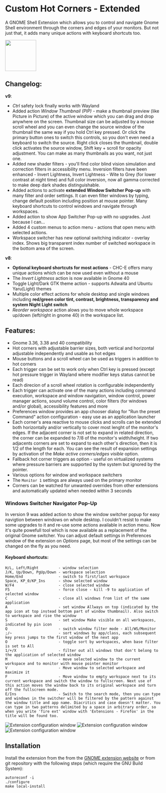 # Custom Hot Corners - Extended

A GNOME Shell Extension which allows you to control and navigate Gnome Shell environment through the corners and edges of your monitors. But not just that, it adds many unique actions with keyboard shortcuts too.

[<img alt="" height="100" src="https://raw.githubusercontent.com/andyholmes/gnome-shell-extensions-badge/master/get-it-on-ego.svg?sanitize=true">](https://extensions.gnome.org/extension/4167/custom-hot-corners-extended/)

## Changelog:

**v9**:
- *Ctrl* safety lock finally works with Wayland
- Added action *Window Thumbnail (PIP)* - make a thumbnail preview (like Picture in Picture) of the active window which you can drag and drop anywhere on the screen. Thumbnail size can be adjusted by a mouse scroll wheel and you can even change the source window of the thumbnail the same way if you hold Ctrl key pressed. Or click the primary button ones to switch this controls, so you don't even need a keyboard to switch the source. Right click closes the thumbnail, double click activates the source window, Shift key + scroll for opacity adjustment. You can make as many thumbnails as you want, not just one.
- Added new shader filters - you'll find color blind vision simulation and correction filters in accessibility menu. Inversion filters have been enhanced - Invert Lightness, Invert Lightness - Wite to Grey (for lower contrast at night time) and full color inversion, now all gamma corrected to make deep dark shades distinguishable.
- Added actions to activate **extended Window Switcher Pop-up** with many filter and order settings. It can even filter windows by typing, change default position including position at mouse pointer. Many keyboard shortcuts to control windows and navigate through workspaces.
- Added action to show App Switcher Pop-up with no upgrades. Just because I can...
- Added 4 custom menus to action menu - actions that open menu with selected actions.
- Workspace switcher has new optional switching indicator - overlay index. Shows big transparent index number of switched workspace in the bottom area of the screen.

**v8**:
- **Optional keyboard shortcuts for most actions** - CHC-E offers many unique actions which can be now used even without a mouse
- The *Invert Lightness* action is now available in Gnome 40
- Toggle Light/Dark GTK theme action - supports Adwaita and Ubuntu Yaru(Light) themes
- Multiple color effect actions for whole desktop and single windows including **red/green color tint, contrast, brightness, transparency and system Night Light switch**
- *Reorder workspace* action alows you to move whole workspace up/down (left/right in gnome 40) in the workspace list.

## Features:
- Gnome 3.36, 3.38 and 40 compatibility
- Hot corners with adjustable barrier sizes, both vertical and horizontal adjustable independently and usable as hot edges
- Mouse buttons and a scroll wheel can be used as triggers in addition to hot corners
- Each trigger can be set to work only when Ctrl key is pressed (except hot pressure trigger in Wayland where modifier keys status cannot be read)
- Each direcion of a scroll wheel rotation is configurable independently
- Each trigger can activate one of the many actions including command execution, workspace and window navigation, window control, power manager actions, sound volume control, color filters (for windows and/or global), accessibility features and more
- Preferences window provides an app chooser dialog for "Run the preset Command" action configuration - easy use as an application launcher
- Each corner's area reactive to mouse clicks and scrolls can be extended both horizontally and/or vertically to cover most lenght of the monitor's edges. If the adjacent corner is not set to expand in related direction, the corner can be expanded to 7/8 of the monitor's width/height. If two adjacents corners are set to expand to each other's direction, then it is 1/2 of the length for each. You can see the result of expansion settings by activation of the *Make active corners/edges visible* option.
- Fallback hot corner triggers as option - useful on virtualized systems where pressure barriers are supported by the system but ignored by the pointer.
- Various options for window and workspace switchers
- The `Monitor 1` settings are always used on the primary monitor
- Corners can be watched for unwanted overrides from other extensions and automatically updated when needed within 3 seconds


### Windows Switcher Navigator Pop-Up
In version 9 was added action to show the window switcher popup for easy navigtion between windows on whole desktop. I couldn't resist to make some upgrades to it and re-use some actions available in action menu. Now it's quite powefull tool which is now available as a replacement of the original Gnome switcher. You can adjust default settings in Preferences window of the extension on *Options* page, but most of the settings can be changed on the fly as you need.

#### Keyboard shortcuts:
    H/L, Left/Right         - window selection
    J/K, Up/Down, PgUp/Down - workspace selection
    Home/End                - switch to first/last workspace
    Space, KP_0/KP_Ins      - show selected window
    W/F4                    - close selected window
    F5                      - force close - kill -9 to application of selected window
    C                       - close all windows from list of the same application
    A                       - set window Allways on top (indicated by the app icon at top instead bottom part of window thumbnail). Also switch to workspace and rise the window
    S                       - set window Make visible on all workspaces, indicated by pin icon
    Q                       - switch window filter mode - All/WS/Monitor
    ;/~                     - sort windows by app/class, each subsequent key press jumps to the first window of the next app
    O                       - toggle sort by workspaces, when base filter is set to All
    1/+/X                   - filter out all windows that don't belong to the application of selected window
    M                       - move selected window to the current workspace and to monitor with mouse pointer monitor
    V                       - Move window to selected workspace and maximize it
    F                       - Move window to empty workspace next to its current workspace and switch the window to fullscreen. Next use of this action moves the window back to its original workspace and turn off the fullscreen mode.
    E/Ins                   - Switch to the search mode, then you can type and windows in the switcher will be filtered by the pattern against the window title and app name. Diacritics and case doesn't matter. You can type in two patterns delimited by a space in arbitrary order, so when you write 'fire ext' window with 'Extensions - Firefox' in the title will be found too.

![Extension configuration window](screenshot.png)
![Extension configuration window](screenshot1.png)
![Extension configuration window](screenshot4.png)

## Installation

Install the extension from the from the [GNOME extension website](https://extensions.gnome.org/extension/4167/custom-hot-corners-extended/) or from git repository with the following steps (which require the GNU Build System):

    autoreconf -i
    ./configure
    make local-install
